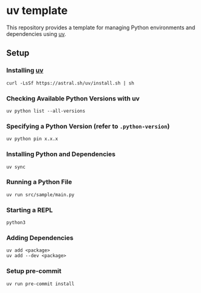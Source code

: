 # uv template

This repository provides a template for managing Python environments and dependencies using [uv](https://docs.astral.sh/uv/getting-started/installation/).

## Setup

### Installing [uv](https://docs.astral.sh/uv/getting-started/installation/)

```shell
curl -LsSf https://astral.sh/uv/install.sh | sh
```

### Checking Available Python Versions with uv

```shell
uv python list --all-versions
```

### Specifying a Python Version (refer to `.python-version`)

```shell
uv python pin x.x.x
```

### Installing Python and Dependencies

```shell
uv sync
```

### Running a Python File

```shell
uv run src/sample/main.py
```

### Starting a REPL

```shell
python3
```

### Adding Dependencies

```shell
uv add <package>
uv add --dev <package>
```

### Setup pre-commit

```shell
uv run pre-commit install
```
